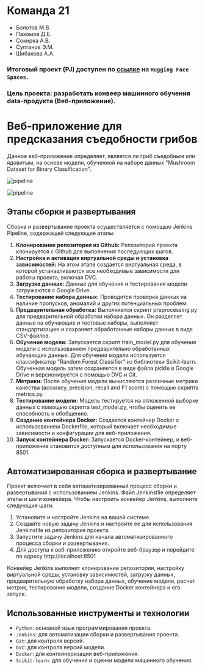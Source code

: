 # Команда 21
* Болотов М.В.
* Пахомов Д.Е.
* Сокирка А.В.
* Султанов Э.М.
* Шибакова А.А.

### Итоговый проект (PJ) доступен по [ссылке](https://huggingface.co/spaces/Emil25/mlops_final_project) на ```Hugging Face Spaces```. 

### Цель проекта: разработать конвеер машинного обучения data-продукта (Веб-приложение).

# Веб-приложение для предсказания съедобности грибов

Данное веб-приложение определяет, является ли гриб съедобным или ядовитым, на основе модели, обученной на наборе данных "Mushroom Dataset for Binary Classification".

<!--![pipeline](https://drive.google.com/uc?export=view&id=1rIlkQf-ZJLRWwECM978oiaD_IWBc9y3G)-->

![pipeline](https://drive.google.com/uc?export=view&id=1DJkfeyeKDUyPElrekVUId76dPzqwTx4Q)

![pipeline](https://drive.google.com/uc?export=view&id=1SNs7sDyga8NNODK3ElRm8Z7kih0C3tap)

## Этапы сборки и развертывания

Сборка и развертывание проекта осуществляется с помощью Jenkins Pipeline, содержащей следующие этапы:

1. **Клонирование репозитория из Github:** Репозиторий проекта клонируется с Github для выполнения последующих шагов.
2. **Настройка и активация виртуальной среды и установка зависимостей:** На этом этапе создается виртуальная среда, в которой устанавливаются все необходимые зависимости для работы проекта, включая DVC.
3. **Загрузка данных:** Данные для обучения и тестирования модели загружаются с Google Drive.
4. **Тестирование набора данных:** Проводится проверка данных на наличие пропусков, аномалий и других потенциальных проблем.
5. **Предварительная обработка:** Выполняется скрипт preprocessing.py для предварительной обработки набора данных. Он разделяет данные на обучающие и тестовые наборы, выполняет стандартизацию и сохраняет обработанные наборы данных в виде CSV-файлов.
6. **Обучение модели:** Запускается скрипт train_model.py для обучения модели с использованием предварительно обработанных обучающих данных. Для обучения модели используется классификатор "Random Forest Classifier" из библиотеки Scikit-learn. Обученная модель затем сохраняется в виде файла pickle в Google Drive и версионируется с помощью DVC и Git.
7. **Метрики:** После обучения модели вычисляются различные метрики качества (accuracy, precision, recall and F1 score) с помощью скрипта metrics.py.
8. **Тестирование модели:** Модель тестируется на отложенной выборке данных с помощью скрипта test_model.py, чтобы оценить ее способность к обобщению.
9. **Создание контейнера Docker:** Создается контейнер Docker с использованием Dockerfile, который включает необходимые зависимости и конфигурации для веб-приложения.
10. **Запуск контейнера Docker:** Запускается Docker-контейнер, и веб-приложение становится доступным для использования на порту 8501.

## Автоматизированная сборка и развертывание

Проект включает в себя автоматизированный процесс сборки и развертывания с использованием Jenkins. Файл Jenkinsfile определяет этапы и шаги конвейера. Чтобы настроить конвейер Jenkins, выполните следующие шаги:

1. Установите и настройте Jenkins на вашей системе.
2. Создайте новую задачу Jenkins и настройте ее для использования Jenkinsfile из репозитория проекта.
3. Запустите задачу Jenkins для начала автоматизированного процесса сборки и развертывания.
4. Для доступа к веб-приложению откройте веб-браузер и перейдите по адресу http://localhost:8501

Конвейер Jenkins выполнит клонирование репозитория, настройку виртуальной среды, установку зависимостей, загрузку данных, предварительную обработку набора данных, обучение модели, расчет метрик, тестирование модели, создание Docker контейнера и его запуск.

## Использованные инструменты и технологии

- ```Python```: основной язык программирования проекта.
- ```Jenkins```: для автоматизации сборки и развертывания проекта.
- ```Git```: для контроля версий.
- ```DVC```: для контроля версий модели.
- ```Docker```: для контейнеризации веб-приложения.
- ```Scikit-learn```: для обучения и оценки модели машинного обучения.
